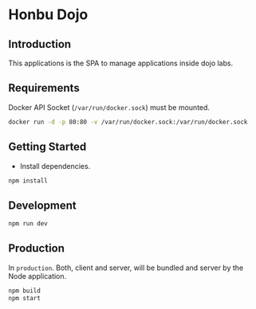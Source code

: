 # Honbu Dojo

## Introduction

This applications is the SPA to manage applications inside dojo labs.

## Requirements

Docker API Socket (`/var/run/docker.sock`) must be mounted.

```sh
docker run -d -p 80:80 -v /var/run/docker.sock:/var/run/docker.sock
```

## Getting Started

- Install dependencies.

```sh
npm install
```

## Development

```sh
npm run dev
```

## Production

In `production`. Both, client and server, will be bundled and server by the Node application.

```sh
npm build
npm start
```
